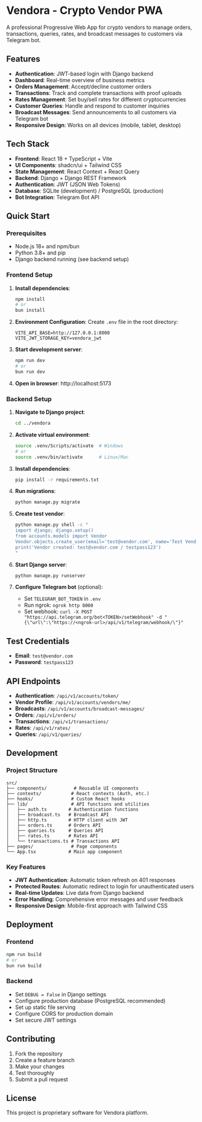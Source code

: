# Vendora - Crypto Vendor PWA

A professional Progressive Web App for crypto vendors to manage orders, transactions, queries, rates, and broadcast messages to customers via Telegram bot.

## Features

- **Authentication**: JWT-based login with Django backend
- **Dashboard**: Real-time overview of business metrics
- **Orders Management**: Accept/decline customer orders
- **Transactions**: Track and complete transactions with proof uploads
- **Rates Management**: Set buy/sell rates for different cryptocurrencies
- **Customer Queries**: Handle and respond to customer inquiries
- **Broadcast Messages**: Send announcements to all customers via Telegram bot
- **Responsive Design**: Works on all devices (mobile, tablet, desktop)

## Tech Stack

- **Frontend**: React 18 + TypeScript + Vite
- **UI Components**: shadcn/ui + Tailwind CSS
- **State Management**: React Context + React Query
- **Backend**: Django + Django REST Framework
- **Authentication**: JWT (JSON Web Tokens)
- **Database**: SQLite (development) / PostgreSQL (production)
- **Bot Integration**: Telegram Bot API

## Quick Start

### Prerequisites

- Node.js 18+ and npm/bun
- Python 3.8+ and pip
- Django backend running (see backend setup)

### Frontend Setup

1. **Install dependencies**:
   ```bash
   npm install
   # or
   bun install
   ```

2. **Environment Configuration**:
   Create `.env` file in the root directory:
   ```env
   VITE_API_BASE=http://127.0.0.1:8000
   VITE_JWT_STORAGE_KEY=vendora_jwt
   ```

3. **Start development server**:
   ```bash
   npm run dev
   # or
   bun run dev
   ```

4. **Open in browser**: http://localhost:5173

### Backend Setup

1. **Navigate to Django project**:
   ```bash
   cd ../vendora
   ```

2. **Activate virtual environment**:
   ```bash
   source .venv/Scripts/activate  # Windows
   # or
   source .venv/bin/activate      # Linux/Mac
   ```

3. **Install dependencies**:
   ```bash
   pip install -r requirements.txt
   ```

4. **Run migrations**:
   ```bash
   python manage.py migrate
   ```

5. **Create test vendor**:
   ```bash
   python manage.py shell -c "
   import django; django.setup()
   from accounts.models import Vendor
   Vendor.objects.create_user(email='test@vendor.com', name='Test Vendor', password='testpass123')
   print('Vendor created: test@vendor.com / testpass123')
   "
   ```

6. **Start Django server**:
   ```bash
   python manage.py runserver
   ```

7. **Configure Telegram bot** (optional):
   - Set `TELEGRAM_BOT_TOKEN` in `.env`
   - Run ngrok: `ngrok http 8000`
   - Set webhook: `curl -X POST "https://api.telegram.org/bot<TOKEN>/setWebhook" -d "{\"url\":\"https://<ngrok-url>/api/v1/telegram/webhook/\"}"`

## Test Credentials

- **Email**: `test@vendor.com`
- **Password**: `testpass123`

## API Endpoints

- **Authentication**: `/api/v1/accounts/token/`
- **Vendor Profile**: `/api/v1/accounts/vendors/me/`
- **Broadcasts**: `/api/v1/accounts/broadcast-messages/`
- **Orders**: `/api/v1/orders/`
- **Transactions**: `/api/v1/transactions/`
- **Rates**: `/api/v1/rates/`
- **Queries**: `/api/v1/queries/`

## Development

### Project Structure

```
src/
├── components/          # Reusable UI components
├── contexts/           # React contexts (Auth, etc.)
├── hooks/              # Custom React hooks
├── lib/                # API functions and utilities
│   ├── auth.ts        # Authentication functions
│   ├── broadcast.ts   # Broadcast API
│   ├── http.ts        # HTTP client with JWT
│   ├── orders.ts      # Orders API
│   ├── queries.ts     # Queries API
│   ├── rates.ts       # Rates API
│   └── transactions.ts # Transactions API
├── pages/              # Page components
└── App.tsx            # Main app component
```

### Key Features

- **JWT Authentication**: Automatic token refresh on 401 responses
- **Protected Routes**: Automatic redirect to login for unauthenticated users
- **Real-time Updates**: Live data from Django backend
- **Error Handling**: Comprehensive error messages and user feedback
- **Responsive Design**: Mobile-first approach with Tailwind CSS

## Deployment

### Frontend

```bash
npm run build
# or
bun run build
```

### Backend

- Set `DEBUG = False` in Django settings
- Configure production database (PostgreSQL recommended)
- Set up static file serving
- Configure CORS for production domain
- Set secure JWT settings

## Contributing

1. Fork the repository
2. Create a feature branch
3. Make your changes
4. Test thoroughly
5. Submit a pull request

## License

This project is proprietary software for Vendora platform.
